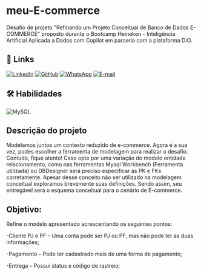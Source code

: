 # meu-E-commerce
Desafio de projeto "Refinando um Projeto Conceitual de Banco de Dados E-COMMERCE" proposto durante o Bootcamp Heineken - Inteligência Artificial Aplicada a Dados com Copilot em parceria com a plataforma DIO.
## 🔗 Links
[![LinkedIn](https://img.shields.io/badge/LinkedIn-0077B5?style=for-the-badge&logo=linkedin&logoColor=white)](https://www.linkedin.com/in/monica-riegel/)
[![GitHub](https://img.shields.io/badge/GitHub-100000?style=for-the-badge&logo=github&logoColor=white)](https://github.com/MonicaRiegel)
[![WhatsApp](https://img.shields.io/badge/WhatsApp-25D366?style=for-the-badge&logo=whatsapp&logoColor=white)](https://wa.me/5551998152447)
[![E-mail](https://img.shields.io/badge/-Email-000?style=for-the-badge&logo=microsoft-outlook&logoColor=007BFF)](mailto:monicariegel@hotmail.com)
## 🛠 Habilidades
![MySQL](https://img.shields.io/badge/MySQL-00000F?style=for-the-badge&logo=mysql&logoColor=white)
## Descrição do projeto
Modelamos juntos um contexto reduzido de e-commerce. Agora é a sua vez, podes escolher a ferramenta de modelagem para realizar o desafio. Contudo, fique atento! Caso opte por uma variação do modelo entidade relacionamento, como nas ferramentas Mysql Workbench (Ferramenta utilizada) ou DBDesigner será preciso especificar as PK e FKs corretamente. Apesar desse conceito não ser utilizado na modelagem conceitual exploramos brevemente suas definições. Sendo assim, seu entregável será o esquema conceitual para o cenário de E-commerce.
## Objetivo:
Refine o modelo apresentado acrescentando os seguintes pontos:

-Cliente PJ e PF – Uma conta pode ser PJ ou PF, mas não pode ter as duas informações;

-Pagamento – Pode ter cadastrado mais de uma forma de pagamento;

-Entrega – Possui status e código de rastreio;

